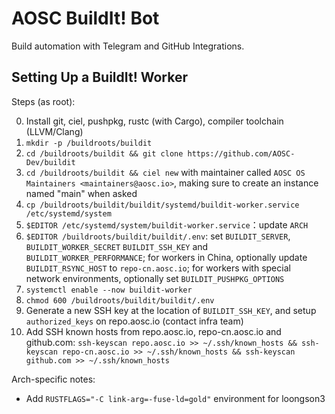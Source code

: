 # AOSC BuildIt! Bot

Build automation with Telegram and GitHub Integrations.

## Setting Up a BuildIt! Worker

Steps (as root):

0. Install git, ciel, pushpkg, rustc (with Cargo), compiler toolchain (LLVM/Clang)
1. `mkdir -p /buildroots/buildit`
2. `cd /buildroots/buildit && git clone https://github.com/AOSC-Dev/buildit`
3. `cd /buildroots/buildit && ciel new` with maintainer called `AOSC OS Maintainers <maintainers@aosc.io>`, making sure to create an instance named "main" when asked
4. `cp /buildroots/buildit/buildit/systemd/buildit-worker.service /etc/systemd/system`
5. `$EDITOR /etc/systemd/system/buildit-worker.service`：update `ARCH`
6. `$EDITOR /buildroots/buildit/buildit/.env`: set `BUILDIT_SERVER`, `BUILDIT_WORKER_SECRET` `BUILDIT_SSH_KEY` and `BUILDIT_WORKER_PERFORMANCE`; for workers in China, optionally update `BUILDIT_RSYNC_HOST` to `repo-cn.aosc.io`; for workers with special network environments, optionally set `BUILDIT_PUSHPKG_OPTIONS`
7. `systemctl enable --now buildit-worker`
8. `chmod 600 /buildroots/buildit/buildit/.env`
9. Generate a new SSH key at the location of `BUILDIT_SSH_KEY`, and setup `authorized_keys` on repo.aosc.io (contact infra team)
10. Add SSH known hosts from repo.aosc.io, repo-cn.aosc.io and github.com: `ssh-keyscan repo.aosc.io >> ~/.ssh/known_hosts && ssh-keyscan repo-cn.aosc.io >> ~/.ssh/known_hosts && ssh-keyscan github.com >> ~/.ssh/known_hosts`

Arch-specific notes:

- Add `RUSTFLAGS="-C link-arg=-fuse-ld=gold"` environment for loongson3
